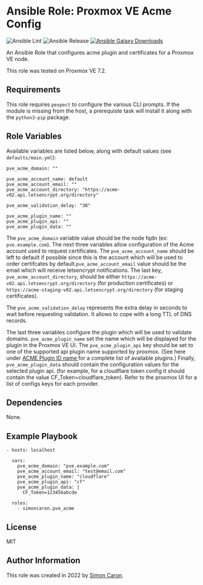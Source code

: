 Ansible Role: Proxmox VE Acme Config
=========

![Ansible Lint](https://github.com/simoncaron/ansible-role-pve_acme/actions/workflows/lint.yml/badge.svg)
![Ansible Release](https://github.com/simoncaron/ansible-role-pve_acme/actions/workflows/release.yml/badge.svg)
[![Ansible Galaxy Downloads](https://img.shields.io/badge/dynamic/json?color=blueviolet&label=Galaxy%20Downloads&query=%24.download_count&url=https%3A%2F%2Fgalaxy.ansible.com%2Fapi%2Fv1%2Froles%2F26237%2F%3Fformat%3Djson)](https://galaxy.ansible.com/ui/standalone/roles/simoncaron/pve_acme/)

An Ansible Role that configures acme plugin and certificates for a Proxmox VE node. 

This role was tested on Proxmox VE 7.2.

Requirements
------------

This role requires `pexpect` to configure the various CLI prompts. If the module is missing from the host, a prerequiste task will install it along with the `python3-pip` package.

Role Variables
--------------

Available variables are listed below, along with default values (see `defaults/main.yml`):

    pve_acme_domain: ""

    pve_acme_account_name: default
    pve_acme_account_email: ""
    pve_acme_account_directory: "https://acme-v02.api.letsencrypt.org/directory"

    pve_acme_validation_delay: "30"

    pve_acme_plugin_name: ""
    pve_acme_plugin_api: ""
    pve_acme_plugin_data: ""

The `pve_acme_domain` variable value should be the node fqdn (ex: `pve.example.com`). The next three variables allow configuration of the Acme account used to request certificates. The `pve_acme_account_name` should be left to default if possible since this is the account which will be used to order certifcates by default.`pve_acme_account_email` value should be the email which will receive letsencrypt notifications. The last key, `pve_acme_account_directory`, should be either `https://acme-v02.api.letsencrypt.org/directory` (for production certificates) or `https://acme-staging-v02.api.letsencrypt.org/directory` (for staging certificates).

The `pve_acme_validation_delay` represents the extra delay in seconds to wait before requesting validation. It allows to cope with a long TTL of DNS records. 

The last three variables configure the plugin which will be used to validate domains. `pve_acme_plugin_name` set the name which will be displayed for the plugin in the Proxmox VE UI. The `pve_acme_plugin_api` key should be set to one of the supported api plugin name supported by proxmox. (See here under [ACME Plugin ID name ](https://pve.proxmox.com/pve-docs/pvenode.1.html) for a complete list of available plugins.) Finally, `pve_acme_plugin_data` should contain the configuration values for the selected plugin api. (for example, for a cloudflare token config it should contain the value CF_Token=cloudflare_token). Refer to the proxmox UI for a list of configs keys for each provider.

Dependencies
------------

None.

Example Playbook
----------------

    - hosts: localhost

      vars:
        pve_acme_domain: "pve.example.com"
        pve_acme_account_email: "test@email.com"
        pve_acme_plugin_name: "cloudflare"
        pve_acme_plugin_api: "cf"
        pve_acme_plugin_data: |
          CF_Token=123456abcde

      roles:
        - simoncaron.pve_acme

License
-------

MIT

Author Information
------------------

This role was created in 2022 by [Simon Caron](https://simoncaron.com/).
